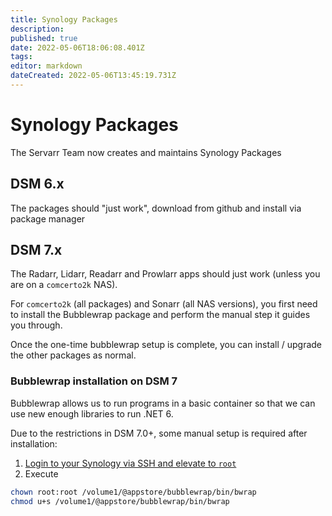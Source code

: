 ```yaml
---
title: Synology Packages
description: 
published: true
date: 2022-05-06T18:06:08.401Z
tags: 
editor: markdown
dateCreated: 2022-05-06T13:45:19.731Z
---
```


# Synology Packages

The Servarr Team now creates and maintains Synology Packages

## DSM 6.x

The packages should "just work", download from github and install via package manager

## DSM 7.x

The Radarr, Lidarr, Readarr and Prowlarr apps should just work (unless you are on a `comcerto2k` NAS).

For `comcerto2k` (all packages) and Sonarr (all NAS versions), you first need to install the Bubblewrap package and perform the manual step it guides you through.

Once the one-time bubblewrap setup is complete, you can install / upgrade the other packages as normal.

### Bubblewrap installation on DSM 7

Bubblewrap allows us to run programs in a basic container so that we can use new enough libraries to run .NET 6.

Due to the restrictions in DSM 7.0+, some manual setup is required after installation:

1. [Login to your Synology via SSH and elevate to `root`](https://kb.synology.com/en-global/DSM/tutorial/How_to_login_to_DSM_with_root_permission_via_SSH_Telnet)
1. Execute 
```bash
chown root:root /volume1/@appstore/bubblewrap/bin/bwrap
chmod u+s /volume1/@appstore/bubblewrap/bin/bwrap
```